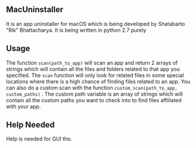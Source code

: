 MacUninstaller
-------------
It is an app uninstaller for macOS which is being developed by Shatabarto "Rik" Bhattacharya. It is being written in python 2.7 purely

Usage
-----
The function `scan(path_to_app)` will scan an app and return 2 arrays of strings which will contain all the files and folders related to that app you specified. The `scan` function will only look for related files in some special locations where there is a high chance of finding files related to an app.
You can also do a custom scan with the function `custom_scan(path_to_app, custom_paths)` . The custom path variable is an array of strings which will contain all the custom paths you want to check into to find files affiliated with your app.

Help Needed
-----------
Help is needed for GUI tho.
